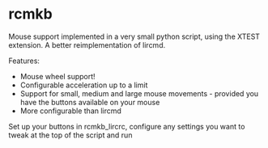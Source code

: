 rcmkb
=====

Mouse support implemented in a very small python script, using the XTEST extension. A better reimplementation of lircmd.

Features:

- Mouse wheel support!
- Configurable acceleration up to a limit
- Support for small, medium and large mouse movements - provided you have the buttons available on your mouse
- More configurable than lircmd

Set up your buttons in rcmkb_lircrc, configure any settings you want to tweak at the top of the script and run